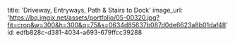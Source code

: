 title: 'Driveway, Entryways, Path & Stairs to Dock'
image_url: 'https://bq.imgix.net/assets/portfolio/05-00320.jpg?fit=crop&w=300&h=300&q=75&s=0634d85637b087d0de6623a8b01daf48'
id: edfb828c-d381-4034-a693-679ffcc39288
